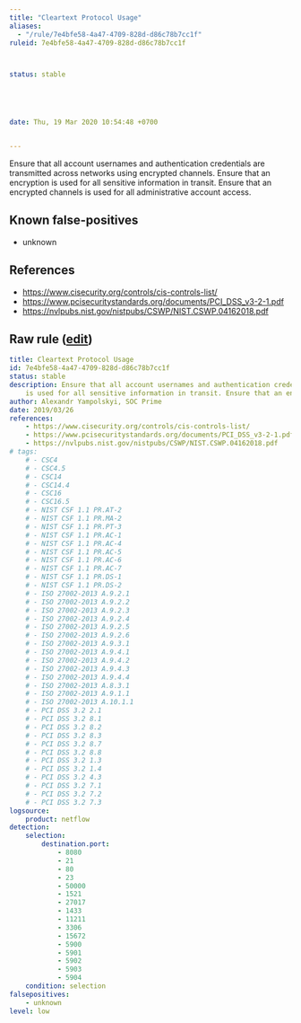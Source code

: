 ```yaml
---
title: "Cleartext Protocol Usage"
aliases:
  - "/rule/7e4bfe58-4a47-4709-828d-d86c78b7cc1f"
ruleid: 7e4bfe58-4a47-4709-828d-d86c78b7cc1f



status: stable





date: Thu, 19 Mar 2020 10:54:48 +0700


---
```


Ensure that all account usernames and authentication credentials are transmitted across networks using encrypted channels. Ensure that an encryption is used for all sensitive information in transit. Ensure that an encrypted channels is used  for all administrative account access.

<!--more-->


## Known false-positives

* unknown



## References

* https://www.cisecurity.org/controls/cis-controls-list/
* https://www.pcisecuritystandards.org/documents/PCI_DSS_v3-2-1.pdf
* https://nvlpubs.nist.gov/nistpubs/CSWP/NIST.CSWP.04162018.pdf


## Raw rule ([edit](https://github.com/SigmaHQ/sigma/edit/master/rules/compliance/netflow_cleartext_protocols.yml))
```yaml
title: Cleartext Protocol Usage
id: 7e4bfe58-4a47-4709-828d-d86c78b7cc1f
status: stable
description: Ensure that all account usernames and authentication credentials are transmitted across networks using encrypted channels. Ensure that an encryption
    is used for all sensitive information in transit. Ensure that an encrypted channels is used  for all administrative account access.
author: Alexandr Yampolskyi, SOC Prime
date: 2019/03/26
references:
    - https://www.cisecurity.org/controls/cis-controls-list/
    - https://www.pcisecuritystandards.org/documents/PCI_DSS_v3-2-1.pdf
    - https://nvlpubs.nist.gov/nistpubs/CSWP/NIST.CSWP.04162018.pdf
# tags:
    # - CSC4
    # - CSC4.5
    # - CSC14
    # - CSC14.4
    # - CSC16
    # - CSC16.5
    # - NIST CSF 1.1 PR.AT-2
    # - NIST CSF 1.1 PR.MA-2
    # - NIST CSF 1.1 PR.PT-3
    # - NIST CSF 1.1 PR.AC-1
    # - NIST CSF 1.1 PR.AC-4
    # - NIST CSF 1.1 PR.AC-5
    # - NIST CSF 1.1 PR.AC-6
    # - NIST CSF 1.1 PR.AC-7
    # - NIST CSF 1.1 PR.DS-1
    # - NIST CSF 1.1 PR.DS-2
    # - ISO 27002-2013 A.9.2.1
    # - ISO 27002-2013 A.9.2.2
    # - ISO 27002-2013 A.9.2.3
    # - ISO 27002-2013 A.9.2.4
    # - ISO 27002-2013 A.9.2.5
    # - ISO 27002-2013 A.9.2.6
    # - ISO 27002-2013 A.9.3.1
    # - ISO 27002-2013 A.9.4.1
    # - ISO 27002-2013 A.9.4.2
    # - ISO 27002-2013 A.9.4.3
    # - ISO 27002-2013 A.9.4.4
    # - ISO 27002-2013 A.8.3.1
    # - ISO 27002-2013 A.9.1.1
    # - ISO 27002-2013 A.10.1.1
    # - PCI DSS 3.2 2.1
    # - PCI DSS 3.2 8.1
    # - PCI DSS 3.2 8.2
    # - PCI DSS 3.2 8.3
    # - PCI DSS 3.2 8.7
    # - PCI DSS 3.2 8.8
    # - PCI DSS 3.2 1.3
    # - PCI DSS 3.2 1.4
    # - PCI DSS 3.2 4.3
    # - PCI DSS 3.2 7.1
    # - PCI DSS 3.2 7.2
    # - PCI DSS 3.2 7.3
logsource:
    product: netflow
detection:
    selection:
        destination.port:
            - 8080
            - 21
            - 80
            - 23
            - 50000
            - 1521
            - 27017
            - 1433
            - 11211
            - 3306
            - 15672
            - 5900
            - 5901
            - 5902
            - 5903
            - 5904
    condition: selection
falsepositives:
    - unknown
level: low
```
